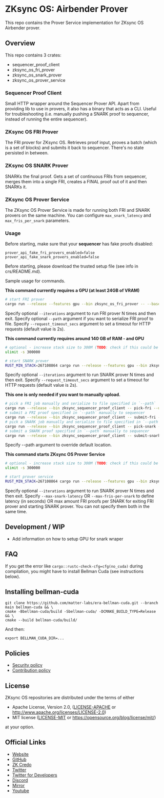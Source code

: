 # ZKsync OS: Airbender Prover
This repo contains the Prover Service implementation for ZKsync OS Airbender prover.

## Overview

This repo contains 3 crates:
- sequencer_proof_client
- zksync_os_fri_prover
- zksync_os_snark_prover
- zksync_os_prover_service

### Sequencer Proof Client

Small HTTP wrapper around the Sequencer Prover API. 
Apart from providing lib to use in provers, it also has a binary that acts as a CLI.
Useful for troubleshooting (i.e. manually pushing a SNARK proof to sequencer, instead of running the entire sequencer).

### ZKsync OS FRI Prover

The FRI prover for ZKsync OS. Retrieves proof input, proves a batch (which is a set of blocks) and submits it back to sequencer.
There's no state persisted in between.

### ZKsync OS SNARK Prover

SNARKs the final proof. Gets a set of continuous FRIs from sequencer, merges them into a single FRI, creates a FINAL proof out of it and then SNARKs it.

### ZKsync OS Prover Service

The ZKsync OS Prover Service is made for running both FRI and SNARK provers on the same machine. You can configure `max_snark_latency` and `max_fris_per_snark` parameters.

### Usage


Before starting, make sure that your **sequencer** has fake proofs disabled:

```
prover_api_fake_fri_provers_enabled=false prover_api_fake_snark_provers_enabled=false
```

Before starting, please download the trusted setup file (see info in crs/README.md).



Sample usage for commands.

**This command currently requires a GPU (at least 24GB of VRAM)**

```bash
# start FRI prover
cargo run --release --features gpu --bin zksync_os_fri_prover -- --base-url http://localhost:3124 --app-bin-path ./multiblock_batch.bin --path ./output/fri_proof.json
```
Specify optional `--iterations` argument to run FRI prover N times and then exit.
Specify optional `--path` argument if you want to serialize FRI proof to file.
Specify `--request_timeout_secs` argument to set a timeout for HTTP requests (default value is 2s).

**This command currently requires around 140 GB of RAM - and GPU**

```bash
# optional - increase stack size to 300M (TODO: check if this could be lower)
ulimit -s 300000

# start SNARK prover
RUST_MIN_STACK=267108864 cargo run --release --features gpu --bin zksync_os_snark_prover -- run-prover --sequencer-url http://localhost:3124 --binary-path ./multiblock_batch.bin --trusted-setup-file crs/setup_compact.key --output-dir ./outputs
```
Specify optional `--iterations` argument to run SNARK prover N times and then exit.
Specify `--request_timeout_secs` argument to set a timeout for HTTP requests (default value is 2s).

**This one is only needed if you want to manually upload.**

```bash
# pick a FRI job manually and serialize to file specified in `--path`
cargo run --release --bin zksync_sequencer_proof_client -- pick-fri --url http://localhost:3124 --path "./fri_job.json"
# submit a FRI proof specified in `--path` manually to sequencer
cargo run --release --bin zksync_sequencer_proof_client -- submit-fri --block-number 1 --url http://localhost:3124 --path "./fri_proof.json"
# pick a SNARK job manually and serialize to file specified in `--path`
cargo run --release --bin zksync_sequencer_proof_client -- pick-snark --url http://localhost:3124 --path "./snark_job.json"
# submit a SNARK proof specified in `--path` manually to sequencer
cargo run --release --bin zksync_sequencer_proof_client -- submit-snark --from-block-number 1 --to-block-number 2 --url http://localhost:3124 --path "./snark_proof.json"
```
Specify --path argument to override default location.

**This command starts ZKsync OS Prover Service**

```bash
# optional - increase stack size to 300M (TODO: check if this could be lower)
ulimit -s 300000

# start prover service
RUST_MIN_STACK=267108864 cargo run --release --features gpu --bin zksync_os_prover_service -- --base-url http://localhost:3124 --app-bin-path ./multiblock_batch.bin --trusted-setup-file crs/setup_compact.key --output-dir ./outputs --max-snark-latency 3600
```
Specify optional `--iterations` argument to run SNARK prover N times and then exit.
Specify `--max-snark-latency` OR `--max-fris-per-snark` to define latency (in seconds) OR max amount FRI proofs per SNARK for exiting FRI prover and starting SNARK prover. You can not specify them both in the same time.


## Development / WIP

* Add information on how to setup GPU for snark wraper


## FAQ

If you get the error like `cargo::rustc-check-cfg=cfg(no_cuda)` during compilation, you might have to install
Bellman Cuda (see instructions below).


## Installing bellman-cuda


```shell
git clone https://github.com/matter-labs/era-bellman-cuda.git --branch main bellman-cuda && \
cmake -Bbellman-cuda/build -Sbellman-cuda/ -DCMAKE_BUILD_TYPE=Release && \
cmake --build bellman-cuda/build/
```

And then:

```shell
export BELLMAN_CUDA_DIR=...
```



## Policies

- [Security policy](SECURITY.md)
- [Contribution policy](CONTRIBUTING.md)

## License

ZKsync OS repositories are distributed under the terms of either

- Apache License, Version 2.0, ([LICENSE-APACHE](LICENSE-APACHE) or <http://www.apache.org/licenses/LICENSE-2.0>)
- MIT license ([LICENSE-MIT](LICENSE-MIT) or <https://opensource.org/blog/license/mit/>)

at your option.

## Official Links

- [Website](https://zksync.io/)
- [GitHub](https://github.com/matter-labs)
- [ZK Credo](https://github.com/zksync/credo)
- [Twitter](https://twitter.com/zksync)
- [Twitter for Developers](https://twitter.com/zkSyncDevs)
- [Discord](https://join.zksync.dev/)
- [Mirror](https://zksync.mirror.xyz/)
- [Youtube](https://www.youtube.com/@zkSync-era)